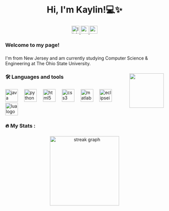 <h1 align="center">Hi, I'm Kaylin!💻✨</h1>

###

<div align="center">
  <a href="https://www.linkedin.com/in/kaylin-kerrick-654739352/" target="_blank">
    <img src="https://img.shields.io/static/v1?message=LinkedIn&logo=linkedin&label=&color=0077B5&logoColor=white&labelColor=&style=for-the-badge" height="25" alt="linkedin logo"  />
  </a>
  <a href="mailto:kaylinmkerrick@gmail.com" target="_blank">
    <img src="https://img.shields.io/static/v1?message=Gmail&logo=gmail&label=&color=D14836&logoColor=white&labelColor=&style=for-the-badge" height="25" alt="gmail logo"  />
  </a>
  <a href="https://drive.google.com/file/d/1-bHd_TPIko6r84TGRa5evEzgkFthQ12h/view?usp=sharing](https://drive.google.com/file/d/1_bRpQayEdFhrSMQwltPj2XntTxg4JV5b/view?usp=sharing" target="_blank">
    <img src="https://img.shields.io/static/v1?message=Resume&logo=codesandbox&label=&color=04040&logoColor=&labelColor=&style=for-the-badge" height="25" alt="codesandbox logo"  />
  </a>
</div>

###

<h3 align="left">Welcome to my page!</h3>

###

<p align="left">I'm from New Jersey and am currently studying Computer Science & Engineering at The Ohio State University.</p>

###

<img align="right" height="109" src="https://tylerlofthouse.com/assets/programming_cat-30b69356.gif"  />

###

<h3 align="left">🛠 Languages and tools</h3>

###

<div align="left">
  <img src="https://skillicons.dev/icons?i=java" height="40" alt="java logo"  />
  <img width="12" />
  <img src="https://skillicons.dev/icons?i=py" height="40" alt="python logo"  />
  <img width="12" />
  <img src="https://skillicons.dev/icons?i=html" height="40" alt="html5 logo"  />
  <img width="12" />
  <img src="https://skillicons.dev/icons?i=css" height="40" alt="css3 logo"  />
  <img width="12" />
  <img src="https://skillicons.dev/icons?i=matlab" height="40" alt="matlab logo"  />
  <img width="12" />
  <img src="https://skillicons.dev/icons?i=eclipse" height="40" alt="eclipseide logo"  />
  <img width="12" />
  <img src="https://skillicons.dev/icons?i=lua" height="40" alt="lua logo"  />
</div>

###

<h3 align="left">🔥   My Stats :</h3>

###

<div align="center">
  <img src="https://streak-stats.demolab.com?user=KaylinKerrick&locale=en&mode=daily&theme=dark&hide_border=false&border_radius=5&order=3" height="220" alt="streak graph"  />
</div>

###
